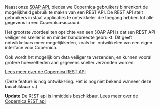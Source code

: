 Naast onze [SOAP
API](https://www.copernica.com/nl/ondersteuning/soap-api-documentatie "Copernica SOAP API"),
bieden we Copernica-gebruikers binnenkort de mogelijkheid gebruik te
maken van een REST API. De REST API stelt gebruikers in staat
applicaties te ontwikkelen die toegang hebben tot alle gegevens in een
Copernica-account.

Het grootste voordeel ten opzichte van een SOAP API is dat een REST API
veiliger en sneller is en minder bandbreedte gebruikt. Dit geeft
ontwikkelaars meer mogelijkheden, zoals het ontwikkelen van een eigen
interface voor Copernica.

Ook wordt het mogelijk om data veiliger te verzenden, en kunnen vooral
grotere hoeveelheden aan gegevens sneller verzonden worden.

[Lees meer over de Copernica REST
API](https://www.copernica.com/en/support/setting-up-copernica-rest-service "Lees meer over de Copernica REST API")

(Deze feature is nog ontwikkeling. Het is nog niet bekend wanneer deze
beschikbaar is.)

**Update** De REST api is inmiddels beschikbaar. Lees meer over de
[Copernica REST
api](https://www.copernica.com/nl/support/rest/the-copernica-rest-api)
